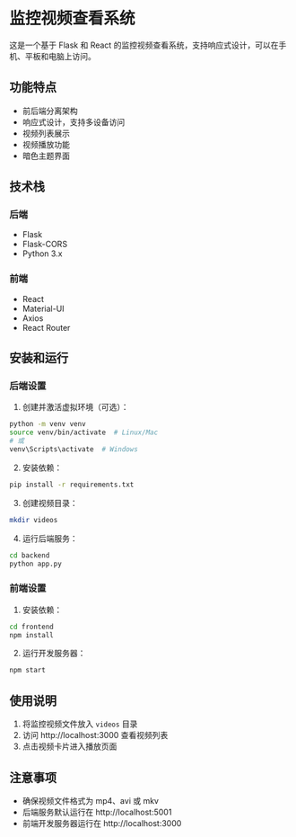 # 监控视频查看系统

这是一个基于 Flask 和 React 的监控视频查看系统，支持响应式设计，可以在手机、平板和电脑上访问。

## 功能特点

- 前后端分离架构
- 响应式设计，支持多设备访问
- 视频列表展示
- 视频播放功能
- 暗色主题界面

## 技术栈

### 后端
- Flask
- Flask-CORS
- Python 3.x

### 前端
- React
- Material-UI
- Axios
- React Router

## 安装和运行

### 后端设置

1. 创建并激活虚拟环境（可选）：
```bash
python -m venv venv
source venv/bin/activate  # Linux/Mac
# 或
venv\Scripts\activate  # Windows
```

2. 安装依赖：
```bash
pip install -r requirements.txt
```

3. 创建视频目录：
```bash
mkdir videos
```

4. 运行后端服务：
```bash
cd backend
python app.py
```

### 前端设置

1. 安装依赖：
```bash
cd frontend
npm install
```

2. 运行开发服务器：
```bash
npm start
```

## 使用说明

1. 将监控视频文件放入 `videos` 目录
2. 访问 http://localhost:3000 查看视频列表
3. 点击视频卡片进入播放页面

## 注意事项

- 确保视频文件格式为 mp4、avi 或 mkv
- 后端服务默认运行在 http://localhost:5001
- 前端开发服务器运行在 http://localhost:3000 